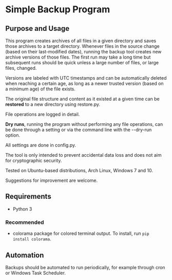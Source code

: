 # Simple Backup Program

## Purpose and Usage

This program creates archives of all files in a given directory and saves those
archives to a target directory. Whenever files in the source change (based on
their last-modified dates), running the backup tool creates new archive
versions of those files. The first run may take a long time but subsequent runs
should be quick unless a large number of files, or large files, changed.

Versions are labeled with UTC timestamps and can be automatically deleted when
reaching a certain age, as long as a newer trusted version (based on a minimum
age) of the file exists.

The original file structure and content as it existed at a given time can be
**restored** to a new directory using restore.py.

File operations are logged in detail.

**Dry runs**, running the program without performing any file operations, can
be done through a setting or via the command line with the --dry-run option.

All settings are done in config.py.

The tool is only intended to prevent accidental data loss and does not aim for
cryptographic security.

Tested on Ubuntu-based distributions, Arch Linux, Windows 7 and 10.

Suggestions for improvement are welcome.

## Requirements

* Python 3

### Recommended

* colorama package for colored terminal output. To install, run
  `pip install colorama`.

## Automation
Backups should be automated to run periodically, for example through cron or
Windows Task Scheduler.